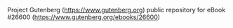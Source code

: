Project Gutenberg (https://www.gutenberg.org) public repository for eBook #26600 (https://www.gutenberg.org/ebooks/26600)
